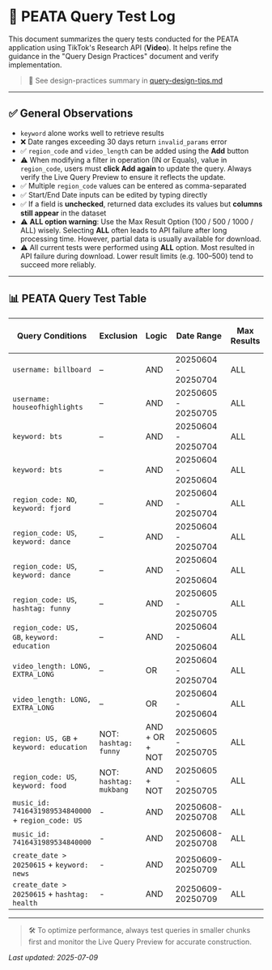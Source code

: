 
# 🧪 PEATA Query Test Log

This document summarizes the query tests conducted for the PEATA application using TikTok's Research API (**Video**). It helps refine the guidance in the "Query Design Practices" document and verify implementation.

> 📘 See design-practices summary in [query-design-tips.md](./query-design-tips.md)

---

## ✅ General Observations

* `keyword` alone works well to retrieve results
* ❌ Date ranges exceeding 30 days return `invalid_params` error
* ✅ `region_code` and `video_length` can be added using the **Add** button
* ⚠️ When modifying a filter in operation (IN or Equals), value in `region_code`, users must **click Add again** to update the query. Always verify the Live Query Preview to ensure it reflects the update.
* ✅ Multiple `region_code` values can be entered as comma-separated
* ✅ Start/End Date inputs can be edited by typing directly
* ✅ If a field is **unchecked**, returned data excludes its values but **columns still appear** in the dataset
* ⚠️ **ALL option warning**: Use the Max Result Option (100 / 500 / 1000 / ALL) wisely. Selecting **ALL** often leads to API failure after long processing time. However, partial data is usually available for download.
* ⚠️ All current tests were performed using **ALL** option. Most resulted in API failure during download. Lower result limits (e.g. 100–500) tend to succeed more reliably.

---

## 📊 PEATA Query Test Table
| Query Conditions                            | Exclusion             | Logic          | Date Range           | Max Results | Server Status (Success/Fail) | Number of Items         | Time to Complete (approx.)    |
|--------------------------------------------|------------------------|----------------|-----------------------|------|--------|----------------|---------|
| `username: billboard`                         | –                       | AND            | 20250604 - 20250704   | ALL  |✔️ Success      | 220 items       | 4s      |
| `username: houseofhighlights`                 | –                       | AND            | 20250605 - 20250705   | ALL  | ✔️ Success      | 1326 items      | 33s     |
| `keyword: bts`                                 | –                       | AND            | 20250604 - 20250704   | ALL  | ✖️ Error       | 3658 items      | 1m44s   |
| `keyword: bts`                                 | –                       | AND            | 20250604 - 20250604   | ALL  | ✖️ Error       | 14766 items     | ⚠ Slow  7m32s |
| `region_code: NO`, `keyword: fjord`             | –                       | AND            | 20250604 - 20250704   | ALL  | ✔️ Success      | 1991 items      | 48s        |
| `region_code: US`, `keyword: dance`             | –                       | AND            | 20250604 - 20250704   | ALL  | ✖️ Error       | 4209 items      | 2m20s   |
| `region_code: US`, `keyword: dance`             | –                       | AND            | 20250604 - 20250604   | ALL  | ✖️ Error       | 3789 items      | 1m46s   |
| `region_code: US`, `hashtag: funny`             | –                       | AND            | 20250605 - 20250705   | ALL  | ✖️ Error       | 29518 items     | ⚠ Slow  11m27s |
| `region_code: US, GB`, `keyword: education`     | –                       | AND            | 20250604 - 20250604   | ALL  | ✖️ Error       | 12121 items     | ⚠ Slow  5m53s |
| `video_length: LONG, EXTRA_LONG`              | –                       | OR             | 20250604 - 20250704   | ALL  | ✖️ Error       | 11054 items     | 3m35s   |
| `video_length: LONG, EXTRA_LONG`              | –                       | OR             | 20250604 - 20250604   | ALL  | ✖️ Error       | 24376 items     | ⚠ Slow <br> 6m    |
| `region: US, GB` + `keyword: education`         | NOT: `hashtag: funny`    | AND + OR + NOT | 20250605 - 20250705   | ALL  | ✖️ Error       | 9217 items      | 3m44s   |
| `region_code: US`, `keyword: food`              | NOT: `hashtag: mukbang`  | AND + NOT      | 20250605 - 20250705   | ALL  | ✖️ Error       | 5342 items      | 2m17s   |
|`music_id: 7416431989534840000` + `region_code: US` | - | AND | 20250608-20250708 | ALL | ✔️ Success | No data | - |
|`music_id: 7416431989534840000` | - | AND | 20250608-20250708 | ALL | ✔️ Success | No data | - |
|`create_date > 20250615` + `keyword: news`| - | AND  | 20250609-20250709 | ALL |✖️ Error  | 23076 items | ⚠ Slow  10m45s |
|`create_date > 20250615` + `hashtag: health`| - | AND  | 20250609-20250709 | ALL | ✖️ Error  | 8456 items | 3m10s |

---

> 🛠️ To optimize performance, always test queries in smaller chunks first and monitor the Live Query Preview for accurate construction.


*Last updated: 2025-07-09*
